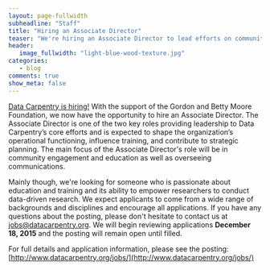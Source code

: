 ```yaml
---
layout: page-fullwidth
subheadline: "Staff"
title: "Hiring an Associate Director"
teaser: "We're hiring an Associate Director to lead efforts on community engagement"
header:
   image_fullwidth: "light-blue-wood-texture.jpg"
categories:
   - blog
comments: true
show_meta: false
---
```


[Data Carpentry is hiring!](http://www.datacarpentry.org/jobs/) With the support of the Gordon and Betty Moore Foundation, we now have the opportunity to hire an Associate Director. The Associate Director is one of the two key roles providing leadership to Data Carpentry’s core efforts and is expected to shape the organization’s operational functioning, influence training, and contribute to strategic planning. The main focus of the Associate Director's role will be in community engagement and education as well as overseeing communications.

Mainly though, we're looking for someone who
is passionate about education and training and its ability to empower researchers to conduct data-driven research. We expect applicants to come from a wide range of backgrounds and disciplines and encourage all applications. If you have any questions about the posting, please don't hesitate to contact us at [jobs@datacarpentry.org](mailto:jobs@datacarpentry.org).  We will begin reviewing applications **December 18, 2015** and the posting will remain open until filled.

For full details and application information, please see the posting:  
 [http://www.datacarpentry.org/jobs/](http://www.datacarpentry.org/jobs/)
